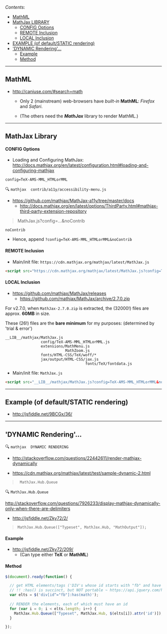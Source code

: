 *Contents*:

- [MathML](#mathml)
- [MathJax LIBRARY](#mathjax-library)
    + [CONFIG Options](#config-options)
    + [REMOTE Inclusion](#remote-inclusion)
    + [LOCAL Inclusion](#local-inclusion)
- [EXAMPLE (of default/STATIC rendering)](#example-of-defaultstatic-rendering)
- ['DYNAMIC Rendering'...](#dynamic-rendering)
    + [Example](#example)
    + [Method](#method)

----

## MathML

- http://caniuse.com/#search=math

    - Only 2 (mainstream) web-browsers have _built-in_ **MathML**: *Firefox* and *Safari*.

    - (The others need the **_MathJax_** library to render MathML.)

----

## MathJax Library

#### CONFIG Options

- Loading and Configuring MathJax: http://docs.mathjax.org/en/latest/configuration.html#loading-and-configuring-mathjax

```
config=TeX-AMS-MML_HTMLorMML
```

:mag:  ``mathjax  contrib/a11y/accessibility-menu.js``

- https://github.com/mathjax/MathJax-a11y/tree/master/docs
    - http://docs.mathjax.org/en/latest/options/ThirdParty.html#mathjax-third-party-extension-repository

> MathJax.js?config=...&noContrib

```
noContrib
```

- Hence, append ``?config=TeX-AMS-MML_HTMLorMML&noContrib``

#### REMOTE Inclusion

- Main/init file: ``https://cdn.mathjax.org/mathjax/latest/MathJax.js``

```html
<script src="https://cdn.mathjax.org/mathjax/latest/MathJax.js?config=TeX-AMS-MML_HTMLorMML&noContrib" type="text/javascript"></script>
```

#### LOCAL Inclusion

- https://github.com/mathjax/MathJax/releases
    - https://github.com/mathjax/MathJax/archive/2.7.0.zip

For v2.7.0, when ``MathJax-2.7.0.zip`` is extracted, the (32000!) files are approx. **60MB** in size.

These (26!) files are the **bare minimum** for my purposes: (determined by 'trial & error')


```
__LIB__/mathjax/MathJax.js
                config/TeX-AMS-MML_HTMLorMML.js
                extensions/MathMenu.js
                           MathZoom.js
                fonts/HTML-CSS/TeX/woff/*
                jax/output/HTML-CSS/jax.js
                                    fonts/TeX/fontdata.js
```


- Main/init file: ``MathJax.js``

```html
<script src="__LIB__/mathjax/MathJax.js?config=TeX-AMS-MML_HTMLorMML&noContrib" type="text/javascript"></script>
```

----

## Example (of default/STATIC rendering)

- http://jsfiddle.net/9BCGx/36/

----

## 'DYNAMIC Rendering'...

:mag:  ``mathjax  DYNAMIC RENDERING``

- http://stackoverflow.com/questions/22442611/render-mathjax-dynamically

- https://cdn.mathjax.org/mathjax/latest/test/sample-dynamic-2.html
> `` MathJax.Hub.Queue``


:mag:  ``MathJax.Hub.Queue``

http://stackoverflow.com/questions/7926233/display-mathjax-dynamically-only-when-there-are-delimiters
- http://jsfiddle.net/Zky72/2/

> `` MathJax.Hub.Queue(["Typeset", MathJax.Hub, "MathOutput"]); ``

#### Example

- http://jsfiddle.net/Zky72/209/
    - (Can type either **TeX** or **MathML**)

#### Method

```javascript
$(document).ready(function() {

  // get HTML elements/tags ('DIV's whose id starts with "fb" and have a MATH elt/tag)
  // !! :has() is succinct, but NOT portable ~ https://api.jquery.com/has-selector/
  var elts = $('div[id^="fb"]:has(math)');
  
  // RENDER the elements, each of which must have an id
  for (var i = 0; i < elts.length; i++) {
    MathJax.Hub.Queue(["Typeset", MathJax.Hub, $(elts[i]).attr('id')]);
  }

});
```
